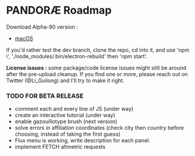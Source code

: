 # PANDORÆ Roadmap

Download Alpha-90 version :
- [macOS](https://anthropos-ecosystems.com/pandorae/PANDORAE-macOS.zip)

If you'd rather test the dev branch, clone the repo, cd into it, and use 'npm i', './node_modules/.bin/electron-rebuild' then 'npm start'.

**License issues :** some package/code license issues might still be around after the pre-upload cleanup. If you find one or more, please reach out on Twitter (@Li_Guilong) and I'll try to make it right.

### TODO FOR BETA RELEASE
- comment each and every line of JS (under way)
- create an interactive tutorial (under way)
- enable gazouillotype brush (next version)
- solve errors in affiliation coordinates (check city then country before choosing, instead of taking the first guess)
- Flux menu is working, write description for each panel.
- implement FETCH altmetric requests
